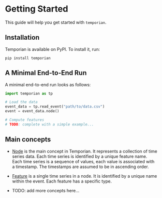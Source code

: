 # Getting Started

This guide will help you get started with `temporian`.

## Installation

Temporian is available on PyPI. To install it, run:

```shell
pip install temporian
```

## A Minimal End-to-End Run

A minimal end-to-end run looks as follows:

```python
import temporian as tp

# Load the data
event_data = tp.read_event("path/to/data.csv")
event = event_data.node()

# Compute features
# TODO: complete with a simple example...

```

## Main concepts

- [Node](../reference/temporian/core/data/node/) is the main concept in Temporian. It represents a collection of time series data. Each time series is identified by a unique feature name. Each time series is a sequence of values, each value is associated with a timestamp. The timestamps are assumed to be in ascending order.

- [Feature](../reference/temporian/core/data/feature/) is a single time series in a node. It is identified by a unique name within the event. Each feature has a specific type.

- TODO: add more concepts here...
